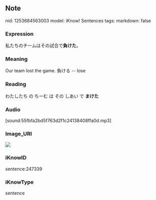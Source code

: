 ## Note
nid: 1253684563003
model: iKnow! Sentences
tags: 
markdown: false

### Expression
私たちのチームはその試合で<b>負けた</b>。

### Meaning
Our team lost the game.
負ける -- lose

### Reading
わたしたち の ちーむ は その しあい で <b>まけた</b>

### Audio
[sound:55fbfa2bd5f763d2f1c24138408ffa0d.mp3]

### Image_URI
<img src="1a4b36b709b5e1dd75f89dc01b1b981d.jpg">

### iKnowID
sentence:247339

### iKnowType
sentence
